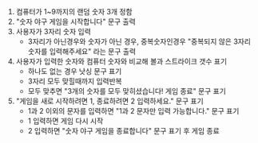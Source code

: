 1. 컴퓨터가 1~9까지의 랜덤 숫자 3개 정함
2. "숫자 야구 게임을 시작합니다" 문구 출력
3. 사용자가 3자리 숫자 입력
   - 3자리가 아닌경우와 숫자가 아닌 경우, 중복숫자인경우 "중복되지 않은 3자리 숫자를 입력해주세요" 라는 문구 출력
4. 사용자가 입력한 숫자와 컴퓨터 숫자와 비교해 볼과 스트라이크 갯수 표기
   - 하나도 없는 경우 낫싱 문구 표기
   - 3자리 모두 맞힐때까지 입력반복
   - 모두 맞추면 "3개의 숫자를 모두 맞히셨습니다! 게임 종료" 문구 표기
5. "게임을 새로 시작하려면 1, 종료하려면 2 입력하세요." 문구 표기
   - 1과 2 이외의 문자를 입력하면 "1과 2 문자만 입력 가능합니다." 문구 표기
   - 1 입력하면 게임 다시 시작
   - 2 입력하면 "숫자 야구 게임을 종료합니다" 문구 표기 후 게임 종료
